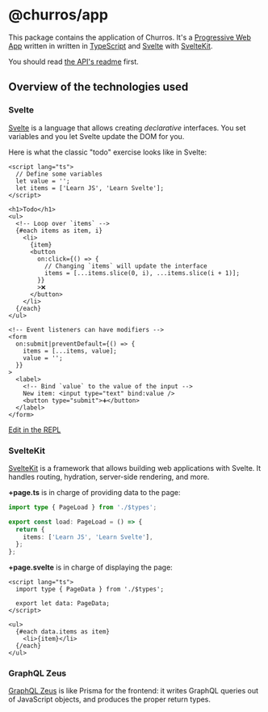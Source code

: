 # @churros/app

This package contains the application of Churros. It's a [Progressive Web App](https://en.wikipedia.org/wiki/Progressive_web_app) written in written in [TypeScript](https://www.typescriptlang.org/) and [Svelte](https://svelte.dev/) with [SvelteKit](https://kit.svelte.dev/).

You should read [the API's readme](../api/README.md) first.

## Overview of the technologies used

### Svelte

[Svelte](https://svelte.dev/) is a language that allows creating _declarative_ interfaces. You set variables and you let Svelte update the DOM for you.

Here is what the classic "todo" exercise looks like in Svelte:

```svelte
<script lang="ts">
  // Define some variables
  let value = '';
  let items = ['Learn JS', 'Learn Svelte'];
</script>

<h1>Todo</h1>
<ul>
  <!-- Loop over `items` -->
  {#each items as item, i}
    <li>
      {item}
      <button
        on:click={() => {
          // Changing `items` will update the interface
          items = [...items.slice(0, i), ...items.slice(i + 1)];
        }}
        >❌
      </button>
    </li>
  {/each}
</ul>

<!-- Event listeners can have modifiers -->
<form
  on:submit|preventDefault={() => {
    items = [...items, value];
    value = '';
  }}
>
  <label>
    <!-- Bind `value` to the value of the input -->
    New item: <input type="text" bind:value />
    <button type="submit">➕</button>
  </label>
</form>
```

[Edit in the REPL](https://svelte.dev/repl/c38a20bc332a40a6b308f8a34b3862a8?version=3.51.0)

### SvelteKit

[SvelteKit](https://kit.svelte.dev/) is a framework that allows building web applications with Svelte. It handles routing, hydration, server-side rendering, and more.

**+page.ts** is in charge of providing data to the page:

```ts
import type { PageLoad } from './$types';

export const load: PageLoad = () => {
  return {
    items: ['Learn JS', 'Learn Svelte'],
  };
};
```

**+page.svelte** is in charge of displaying the page:

```svelte
<script lang="ts">
  import type { PageData } from './$types';

  export let data: PageData;
</script>

<ul>
  {#each data.items as item}
    <li>{item}</li>
  {/each}
</ul>
```

### GraphQL Zeus

[GraphQL Zeus](https://zeus.graphqleditor.com/) is like Prisma for the frontend: it writes GraphQL queries out of JavaScript objects, and produces the proper return types.
